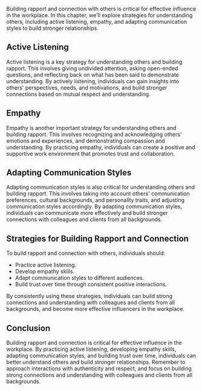 
Building rapport and connection with others is critical for effective influence in the workplace. In this chapter, we'll explore strategies for understanding others, including active listening, empathy, and adapting communication styles to build stronger relationships.

Active Listening
----------------

Active listening is a key strategy for understanding others and building rapport. This involves giving undivided attention, asking open-ended questions, and reflecting back on what has been said to demonstrate understanding. By actively listening, individuals can gain insights into others' perspectives, needs, and motivations, and build stronger connections based on mutual respect and understanding.

Empathy
-------

Empathy is another important strategy for understanding others and building rapport. This involves recognizing and acknowledging others' emotions and experiences, and demonstrating compassion and understanding. By practicing empathy, individuals can create a positive and supportive work environment that promotes trust and collaboration.

Adapting Communication Styles
-----------------------------

Adapting communication styles is also critical for understanding others and building rapport. This involves taking into account others' communication preferences, cultural backgrounds, and personality traits, and adjusting communication styles accordingly. By adapting communication styles, individuals can communicate more effectively and build stronger connections with colleagues and clients from all backgrounds.

Strategies for Building Rapport and Connection
----------------------------------------------

To build rapport and connection with others, individuals should:

* Practice active listening.
* Develop empathy skills.
* Adapt communication styles to different audiences.
* Build trust over time through consistent positive interactions.

By consistently using these strategies, individuals can build strong connections and understanding with colleagues and clients from all backgrounds, and become more effective influencers in the workplace.

Conclusion
----------

Building rapport and connection is critical for effective influence in the workplace. By practicing active listening, developing empathy skills, adapting communication styles, and building trust over time, individuals can better understand others and build stronger relationships. Remember to approach interactions with authenticity and respect, and focus on building strong connections and understanding with colleagues and clients from all backgrounds.

